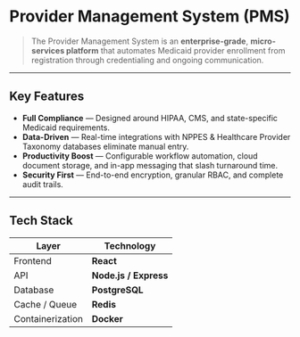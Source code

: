 # Provider Management System (PMS)

> The Provider Management System is an **enterprise-grade**, **micro-services platform** that automates Medicaid provider enrollment from registration through credentialing and ongoing communication.

---

## Key Features
- **Full Compliance** — Designed around HIPAA, CMS, and state-specific Medicaid requirements.  
- **Data-Driven** — Real-time integrations with NPPES & Healthcare Provider Taxonomy databases eliminate manual entry.  
- **Productivity Boost** — Configurable workflow automation, cloud document storage, and in-app messaging that slash turnaround time.  
- **Security First** — End-to-end encryption, granular RBAC, and complete audit trails.  

---

##  Tech Stack
| Layer          | Technology |
| -------------- | ---------- |
| Frontend       | **React** |
| API            | **Node.js / Express** |
| Database       | **PostgreSQL** |
| Cache / Queue  | **Redis** |
| Containerization | **Docker** |



